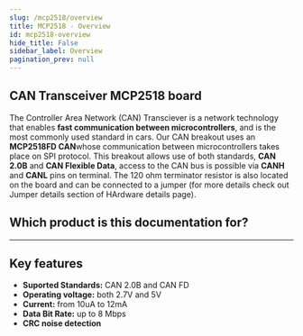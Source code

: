 ```yaml
---
slug: /mcp2518/overview
title: MCP2518 - Overview
id: mcp2518-overview 
hide_title: False
sidebar_label: Overview
pagination_prev: null
---
```


## CAN Transceiver MCP2518 board

The Controller Area Network (CAN) Transciever is a network technology that enables **fast communication between microcontrollers**, and is the most commonly used standard in cars. Our CAN breakout uses an **MCP2518FD CAN**whose communication between microcontrollers takes place on SPI protocol. This breakout allows use of both standards, **CAN 2.0B** and **CAN Flexible Data**, access to the CAN bus is possible via **CANH** and **CANL** pins on terminal. The 120 ohm terminator resistor is also located on the board and can be connected to a jumper (for more details check out Jumper details section of HArdware details page). 

<CenteredImage src="/img/mcp2518/333020.jpg" alt="CAN Transceiver MCP2518 Breakout" caption="CAN Transceiver MCP2518 Breakout"/>

## Which product is this documentation for?

<QuickLink 
  title="CAN Transceiver MCP2518 board" 
  description="333030"
  url="https://soldered.com/product/lin-transceiver-ncv7329-breakout/"
  image="/img/mcp2518/333020.jpg" 
/>

---

## Key features

- **Suported Standards:** CAN 2.0B and CAN FD
- **Operating voltage:** both 2.7V and 5V
- **Current:** from 10uA to 12mA
- **Data Bit Rate:** up to 8 Mbps
- **CRC noise detection**
